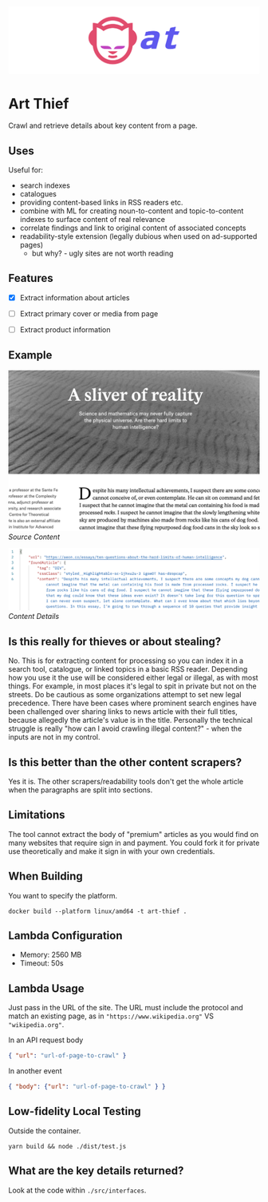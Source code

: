 ![Art Thief](./content/art-thief.svg)

# Art Thief

Crawl and retrieve details about key content from a page.


## Uses

Useful for:
- search indexes
- catalogues
- providing content-based links in RSS readers etc.
- combine with ML for creating noun-to-content and topic-to-content indexes to surface content of real relevance
- correlate findings and link to original content of associated concepts
- readability-style extension (legally dubious when used on ad-supported pages)
    - but why? - ugly sites are not worth reading


## Features
- [x] Extract information about articles
- [ ] Extract primary cover or media from page
- [ ] Extract product information


## Example

![Before preview of article](./content/example-article.png)
*Source Content*

![After preview of retrieved details](./content/example-result.png)
*Content Details*


## Is this really for thieves or about stealing?

No. This is for extracting content for processing so you can index it in a search tool, catalogue, or linked topics in a basic RSS reader. Depending how you use it the use will be considered either legal or illegal, as with most things. For example, in most places it's legal to spit in private but not on the streets. Do be cautious as some organizations attempt to set new legal precedence. There have been cases where prominent search engines have been challenged over sharing links to news article with their full titles, because allegedly the article's value is in the title. Personally the technical struggle is really "how can I avoid crawling illegal content?" - when the inputs are not in my control.


## Is this better than the other content scrapers?

Yes it is. The other scrapers/readability tools don't get the whole article when the paragraphs are split into sections.


## Limitations

The tool cannot extract the body of "premium" articles as you would find on many websites that require sign in and payment. You could fork it for private use theoretically and make it sign in with your own credentials.


## When Building

You want to specify the platform.

```cli
docker build --platform linux/amd64 -t art-thief .
```


## Lambda Configuration

- Memory: 2560 MB
- Timeout: 50s


## Lambda Usage

Just pass in the URL of the site. The URL must include the protocol and match an existing page, as in `"https://www.wikipedia.org"` VS `"wikipedia.org"`.

In an API request body
```json
{ "url": "url-of-page-to-crawl" }
```

In another event
```json
{ "body": {"url": "url-of-page-to-crawl" } }
```


## Low-fidelity Local Testing

Outside the container.

```cli
yarn build && node ./dist/test.js
```


## What are the key details returned?

Look at the code within `./src/interfaces`.

